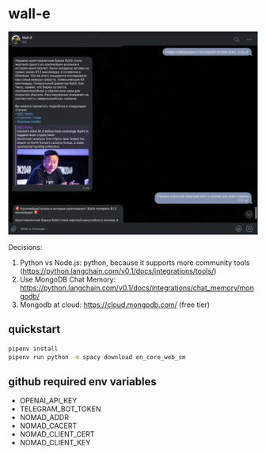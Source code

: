 # wall-e

![](./doc/demo1.webp)

Decisions:
1. Python vs Node.js: python, because it supports more community tools (https://python.langchain.com/v0.1/docs/integrations/tools/)
2. Use MongoDB Chat Memory: https://python.langchain.com/v0.1/docs/integrations/chat_memory/mongodb/
3. Mongodb at cloud: https://cloud.mongodb.com/ (free tier)


## quickstart

```bash
pipenv install
pipenv run python -m spacy download en_core_web_sm
```



## github required env variables

- OPENAI_API_KEY
- TELEGRAM_BOT_TOKEN
- NOMAD_ADDR
- NOMAD_CACERT
- NOMAD_CLIENT_CERT
- NOMAD_CLIENT_KEY
